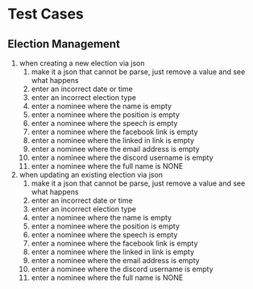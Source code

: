 # Test Cases

## Election Management

1. when creating a new election via json
   1. make it a json that cannot be parse, just remove a value and see what happens
   1. enter an incorrect date or time
   1. enter an incorrect election type
   1. enter a nominee where the name is empty
   1. enter a nominee where the position is empty
   1. enter a nominee where the speech is empty
   1. enter a nominee where the facebook link is empty
   1. enter a nominee where the linked in link is empty
   1. enter a nominee where the email address is empty
   1. enter a nominee where the discord username is empty
   1. enter a nominee where the full name is NONE
1. when updating an existing election via json
   1. make it a json that cannot be parse, just remove a value and see what happens
   1. enter an incorrect date or time
   1. enter an incorrect election type
   1. enter a nominee where the name is empty
   1. enter a nominee where the position is empty
   1. enter a nominee where the speech is empty
   1. enter a nominee where the facebook link is empty
   1. enter a nominee where the linked in link is empty
   1. enter a nominee where the email address is empty
   1. enter a nominee where the discord username is empty
   1. enter a nominee where the full name is NONE